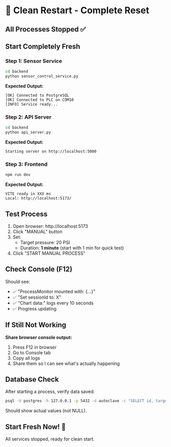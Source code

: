 # 🔄 Clean Restart - Complete Reset

## All Processes Stopped ✅

## Start Completely Fresh

### Step 1: Sensor Service
```bash
cd backend
python sensor_control_service.py
```

**Expected Output:**
```
[OK] Connected to PostgreSQL
[OK] Connected to PLC on COM10
[INFO] Service ready...
```

### Step 2: API Server
```bash
cd backend
python api_server.py
```

**Expected Output:**
```
Starting server on http://localhost:5000
```

### Step 3: Frontend
```bash
npm run dev
```

**Expected Output:**
```
VITE ready in XXX ms
Local: http://localhost:5173/
```

## Test Process

1. Open browser: http://localhost:5173
2. Click "MANUAL" button
3. Set:
   - Target pressure: 20 PSI
   - Duration: **1 minute** (start with 1 min for quick test)
4. Click "START MANUAL PROCESS"

## Check Console (F12)

Should see:
- ✅ "ProcessMonitor mounted with: {...}"
- ✅ "Set sessionId to: X"
- ✅ "Chart data:" logs every 10 seconds
- ✅ Progress updating

## If Still Not Working

**Share browser console output:**
1. Press F12 in browser
2. Go to Console tab
3. Copy all logs
4. Share them so I can see what's actually happening

## Database Check

After starting a process, verify data saved:
```bash
psql -U postgres -h 127.0.0.1 -p 5432 -d autoclave -c "SELECT id, target_pressure, duration_minutes FROM process_sessions WHERE status='running';"
```

Should show actual values (not NULL).

## Start Fresh Now! 🚀

All services stopped, ready for clean start.

